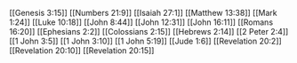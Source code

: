 [[Genesis 3:15]]
[[Numbers 21:9]]
[[Isaiah 27:1]]
[[Matthew 13:38]]
[[Mark 1:24]]
[[Luke 10:18]]
[[John 8:44]]
[[John 12:31]]
[[John 16:11]]
[[Romans 16:20]]
[[Ephesians 2:2]]
[[Colossians 2:15]]
[[Hebrews 2:14]]
[[2 Peter 2:4]]
[[1 John 3:5]]
[[1 John 3:10]]
[[1 John 5:19]]
[[Jude 1:6]]
[[Revelation 20:2]]
[[Revelation 20:10]]
[[Revelation 20:15]]
